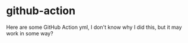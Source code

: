 # github-action

Here are some GitHub Action yml, I don't know why I did this, but it may work in some way?
